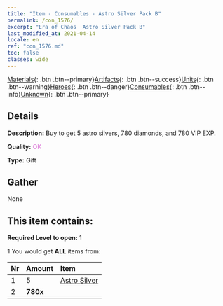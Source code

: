```yaml
---
title: "Item - Consumables - Astro Silver Pack B"
permalink: /con_1576/
excerpt: "Era of Chaos  Astro Silver Pack B"
last_modified_at: 2021-04-14
locale: en
ref: "con_1576.md"
toc: false
classes: wide
---
```

 [Materials](/Items/){: .btn .btn--primary}[Artifacts](/Items/Artifacts/){: .btn .btn--success}[Units](/Items/Units/){: .btn .btn--warning}[Heroes](/Items/Heroes/){: .btn .btn--danger}[Consumables](/Items/Consumables/){: .btn .btn--info}[Unknown](/Items/Unknown/){: .btn .btn--primary}

## Details
 **Description:** Buy to get 5 astro silvers, 780 diamonds, and 780 VIP EXP.

 **Quality:** <span style="color: #DA70D6">OK</span>

 **Type:** Gift

## Gather

  None

## This item contains:

 **Required Level to open:** 1

 1 You would get **ALL** items  from:

  | Nr | Amount |     Item    |
  |:---|:-------|:------------|
  | 1 | 5 | [Astro Silver](/Items/con_969/) | 
  | 2 |  **780x** | <i class="fas fa-gem"/> |  | 
